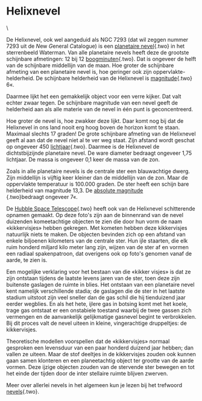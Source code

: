 # Helixnevel

\

De Helixnevel, ook wel aangeduid als NGC 7293 (dat wil zeggen nummer
7293 uit de *N*ew *G*eneral *C*atalogue) is een [planetaire
nevel](planetaire_nevel.html){.two} in het sterrenbeeld Waterman. Van
alle planetaire nevels heeft deze de grootste schijnbare afmetingen: 12
bij 12 [boogminuten](hoeken.html){.two}. Dat is ongeveer de helft van de
schijnbare middellijn van de maan. Hoe groter de schijnbare afmeting van
een planetaire nevel is, hoe geringer ook zijn oppervlakte-helderheid.
De schijnbare helderheid van de Helixnevel is
[magnitude](magnitud.html){.two} 6«.

Daarmee lijkt het een gemakkelijk object voor een verre kijker. Dat valt
echter zwaar tegen. De schijnbare magnitude van een nevel geeft de
helderheid aan als alle materie van de nevel in één punt is
geconcentreerd.

Hoe groter de nevel is, hoe zwakker deze lijkt. Daar komt nog bij dat de
Helixnevel in ons land nooit erg hoog boven de horizon komt te staan.
Maximaal slechts 17 graden! De grote schijnbare afmeting van de
Helixnevel geeft al aan dat de nevel niet al te ver weg staat. Zijn
afstand wordt geschat op ongeveer 450 [lichtjaar](lichtjaa.html){.two}.
Daarmee is de Helixnevel de dichtstbijzijnde planetaire nevel. De ware
diameter bedraagt ongeveer 1,75 lichtjaar. De massa is ongeveer 0,1 keer
de massa van de zon.

Zoals in alle planetaire nevels is de centrale ster een blauwachtige
dwerg. Zijn middellijn is vijftig keer kleiner dan de middellijn van de
zon. Maar de oppervlakte temperatuur is 100.000 graden. De ster heeft
een schijn bare helderheid van magnitude 13,3. De [absolute magnitude\
](absolute.html){.two}bedraagt ongeveer 7«.

De [Hubble Space Telescope](hst.html){.two} heeft ook van de Helixnevel
schitterende opnamen gemaakt. Op deze foto\'s zijn aan de binnenrand van
de nevel duizenden komeetachtige objecten te zien die door hun vorm de
naam «kikkervisjes» hebben gekregen. Met kometen hebben deze
kikkervisjes natuurlijk niets te maken. De objecten bevinden zich op een
afstand van enkele biljoenen kilometers van de centrale ster. Hun ijle
staarten, die elk ruim honderd miljard kilo meter lang zijn, wijzen van
de ster af en vormen een radiaal spakenpatroon, dat overigens ook op
foto\'s genomen vanaf de aarde, te zien is.

Een mogelijke verklaring voor het bestaan van die «kikker visjes» is dat
ze zijn ontstaan tijdens de laatste levens jaren van de ster, toen deze
zijn buitenste gaslagen de ruimte in blies. Het ontstaan van een
planetaire nevel kent namelijk verschillende stadia; de gaslagen die de
ster in het laatste stadium uitstoot zijn veel sneller dan de gas schil
die hij tienduizend jaar eerder wegblies. En als het hete, ijlere gas in
botsing komt met het koele, trage gas ontstaat er een onstabiele
toestand waarbij de twee gassen zich vermengen en de aanvankelijk
gelijkmatige gasnevel begint te verbrokkelen. Bij dit proces valt de
nevel uiteen in kleine, vingerachtige druppeltjes: de kikkervisjes.

Theoretische modellen voorspellen dat de «kikkervisjes» normaal
gesproken een levensduur van een paar honderd duizend jaar hebben; dan
vallen ze uiteen. Maar de stof deeltjes in de kikkervisjes zouden ook
kunnen gaan samen klonteren en een planeetachtig object ter grootte van
de aarde vormen. Deze ijzige objecten zouden van de stervende ster
bewegen en tot het einde der tijden door de inter stellaire ruimte
blijven zwerven.

Meer over allerlei nevels in het algemeen kun je lezen bij het trefwoord
[nevels](nevels.html){.two}.
